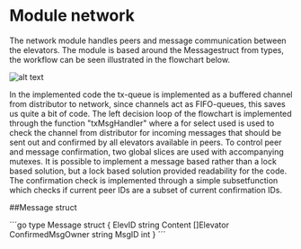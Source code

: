 # Module network

The network module handles peers and message communication between the elevators. The module is based around the Messagestruct from types, the workflow can be seen illustrated in the flowchart below.

![alt text](https://i.imgur.com/LHpxfGH.png)

In the implemented code the tx-queue is implemented as a buffered channel from distributor to network, since channels act as FIFO-queues, this saves us quite a bit of code. The left decision loop of the flowchart is implemented through the function "txMsgHandler" where a for select used is used to check the channel from distributor for incoming messages that should be sent out and confirmed by all elevators available in peers. To control peer and message confirmation, two global slices are used with accompanying mutexes. It is possible to implement a message based rather than a lock based solution, but a lock based solution provided readability for the code. The confirmation check is implemented through a simple subsetfunction which checks if current peer IDs are a subset of current confirmation IDs.

##Message struct

´´´go
type Message struct {
	ElevID            string
	Content           []Elevator
	ConfirmedMsgOwner string
	MsgID             int
}
´´´